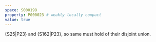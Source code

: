 ```yaml
---
space: S000198
property: P000023 # weakly locally compact
value: true
---
```


{S25|P23} and {S162|P23}, so same must hold of their disjoint union.
